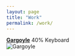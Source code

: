 ```yaml
---
layout: page
title: "Work"
permalink: /work/
---
```


<div class="container">  
  <div class="content">  
   <span><a href="#"><b>Gargoyle</b></a>&nbsp;40% Keyboard</span>  
  </div>  
  <img class="image" src="{{site.baseurl}}\assets\images\Workmd\garg.png" alt="Gargoyle">  
</div>